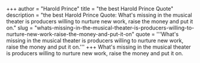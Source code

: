 +++
author = "Harold Prince"
title = "the best Harold Prince Quote"
description = "the best Harold Prince Quote: What's missing in the musical theater is producers willing to nurture new work, raise the money and put it on."
slug = "whats-missing-in-the-musical-theater-is-producers-willing-to-nurture-new-work-raise-the-money-and-put-it-on"
quote = '''What's missing in the musical theater is producers willing to nurture new work, raise the money and put it on.'''
+++
What's missing in the musical theater is producers willing to nurture new work, raise the money and put it on.
